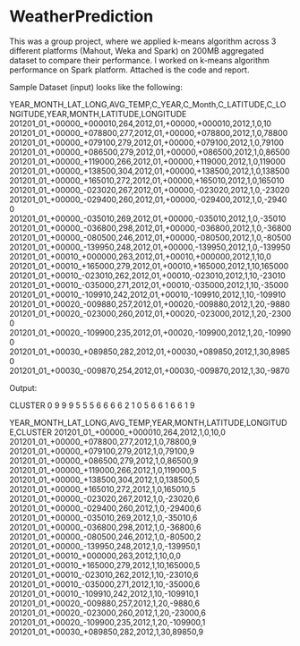 # WeatherPrediction

This was a group project, where we applied k-means algorithm across 3 different platforms (Mahout, Weka and Spark) on 200MB aggregated dataset to compare their performance. I worked on k-means algorithm performance on Spark platform. Attached is the code and report.

Sample Dataset (input) looks like the following:

YEAR_MONTH_LAT_LONG,AVG_TEMP,C_YEAR,C_Month,C_LATITUDE,C_LONGITUDE,YEAR,MONTH,LATITUDE,LONGITUDE
201201_01_+00000_+000010,264,2012,01,+00000,+000010,2012,1,0,10
201201_01_+00000_+078800,277,2012,01,+00000,+078800,2012,1,0,78800
201201_01_+00000_+079100,279,2012,01,+00000,+079100,2012,1,0,79100
201201_01_+00000_+086500,279,2012,01,+00000,+086500,2012,1,0,86500
201201_01_+00000_+119000,266,2012,01,+00000,+119000,2012,1,0,119000
201201_01_+00000_+138500,304,2012,01,+00000,+138500,2012,1,0,138500
201201_01_+00000_+165010,272,2012,01,+00000,+165010,2012,1,0,165010
201201_01_+00000_-023020,267,2012,01,+00000,-023020,2012,1,0,-23020
201201_01_+00000_-029400,260,2012,01,+00000,-029400,2012,1,0,-29400
201201_01_+00000_-035010,269,2012,01,+00000,-035010,2012,1,0,-35010
201201_01_+00000_-036800,298,2012,01,+00000,-036800,2012,1,0,-36800
201201_01_+00000_-080500,246,2012,01,+00000,-080500,2012,1,0,-80500
201201_01_+00000_-139950,248,2012,01,+00000,-139950,2012,1,0,-139950
201201_01_+00010_+000000,263,2012,01,+00010,+000000,2012,1,10,0
201201_01_+00010_+165000,279,2012,01,+00010,+165000,2012,1,10,165000
201201_01_+00010_-023010,262,2012,01,+00010,-023010,2012,1,10,-23010
201201_01_+00010_-035000,271,2012,01,+00010,-035000,2012,1,10,-35000
201201_01_+00010_-109910,242,2012,01,+00010,-109910,2012,1,10,-109910
201201_01_+00020_-009880,257,2012,01,+00020,-009880,2012,1,20,-9880
201201_01_+00020_-023000,260,2012,01,+00020,-023000,2012,1,20,-23000
201201_01_+00020_-109900,235,2012,01,+00020,-109900,2012,1,20,-109900
201201_01_+00030_+089850,282,2012,01,+00030,+089850,2012,1,30,89850
201201_01_+00030_-009870,254,2012,01,+00030,-009870,2012,1,30,-9870

Output:

CLUSTER
0
9
9
9
5
5
5
6
6
6
6
2
1
0
5
6
6
1
6
6
1
9

YEAR_MONTH_LAT_LONG,AVG_TEMP,YEAR,MONTH,LATITUDE,LONGITUDE,CLUSTER
201201_01_+00000_+000010,264,2012,1,0,10,0
201201_01_+00000_+078800,277,2012,1,0,78800,9
201201_01_+00000_+079100,279,2012,1,0,79100,9
201201_01_+00000_+086500,279,2012,1,0,86500,9
201201_01_+00000_+119000,266,2012,1,0,119000,5
201201_01_+00000_+138500,304,2012,1,0,138500,5
201201_01_+00000_+165010,272,2012,1,0,165010,5
201201_01_+00000_-023020,267,2012,1,0,-23020,6
201201_01_+00000_-029400,260,2012,1,0,-29400,6
201201_01_+00000_-035010,269,2012,1,0,-35010,6
201201_01_+00000_-036800,298,2012,1,0,-36800,6
201201_01_+00000_-080500,246,2012,1,0,-80500,2
201201_01_+00000_-139950,248,2012,1,0,-139950,1
201201_01_+00010_+000000,263,2012,1,10,0,0
201201_01_+00010_+165000,279,2012,1,10,165000,5
201201_01_+00010_-023010,262,2012,1,10,-23010,6
201201_01_+00010_-035000,271,2012,1,10,-35000,6
201201_01_+00010_-109910,242,2012,1,10,-109910,1
201201_01_+00020_-009880,257,2012,1,20,-9880,6
201201_01_+00020_-023000,260,2012,1,20,-23000,6
201201_01_+00020_-109900,235,2012,1,20,-109900,1
201201_01_+00030_+089850,282,2012,1,30,89850,9

